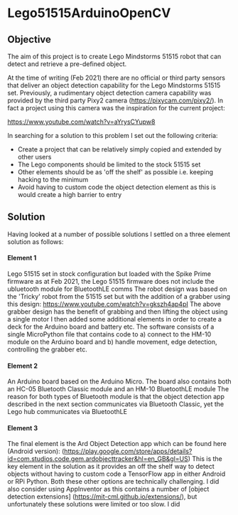 # Lego51515ArduinoOpenCV

## Objective

The aim of this project is to create Lego Mindstorms 51515 robot that can detect and retrieve a pre-defined object.

At the time of writing (Feb 2021) there are no official or third party sensors that deliver an object detection capability for the Lego Mindstorms 51515 set. Previously, a rudimentary object detection camera capability was provided by the third party Pixy2 camera (https://pixycam.com/pixy2/). In fact a project using this camera was the inspiration for the current project:

https://www.youtube.com/watch?v=aYrysCYupw8

In searching for a solution to this problem I set out the following criteria:

- Create a project that can be relatively simply copied and extended by other users
- The Lego components should be limited to the stock 51515 set
- Other elements should be as 'off the shelf' as possible i.e. keeping hacking to the minimum
- Avoid having to custom code the object detection element as this is would create a high barrier to entry


## Solution

Having looked at a number of possible solutions I settled on a three element solution as follows:

#### Element 1
Lego 51515 set in stock configuration but loaded with the Spike Prime firmware as at Feb 2021, the Lego 51515 firmware does not include the ubluetooth module for BluetoothLE comms
The robot design was based on the 'Tricky' robot from the 51515 set but with the addition of a grabber using this design: https://www.youtube.com/watch?v=gkszh4ap4pI
The above grabber design has the benefit of grabbing and then lifting the object using a single motor
I then added some additional elements in order to create a deck for the Arduino board and battery etc.
The software consists of a single MicroPython file that contains code to a) connect to the HM-10 module on the Arduino board and b) handle movement, edge detection, controlling the grabber etc.

#### Element 2
An Arduino board based on the Arduino Micro. The board also contains both an HC-05 Bluetooth Classic module and an HM-10 BluetoothLE module
The reason for both types of Bluetooth module is that the object detection app described in the next section communicates via Bluetooth Classic, yet the Lego hub communicates via BluetoothLE

#### Element 3
The final element is the Ard Object Detection app which can be found here (Android version): (https://play.google.com/store/apps/details?id=com.studios.code.gem.ardobjecttracker&hl=en_GB&gl=US)
This is the key element in the solution as it provides an off the shelf way to detect objects without having to custom code a TensorFlow app in either Android or RPi Python. Both these other options are technically challenging.
I did also consider using AppInventor as this contains a number of [object detection extensions] (https://mit-cml.github.io/extensions/), but unfortunately these solutions were limited or too slow. I did

